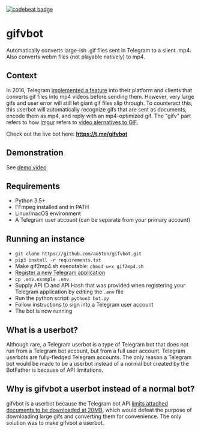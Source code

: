 [![codebeat badge](https://codebeat.co/badges/679d47b4-a076-41d4-8c25-e67d9e9775cd)](https://codebeat.co/projects/github-com-au5ton-gifvbot-master)

# gifvbot
Automatically converts large-ish .gif files sent in Telegram to a silent .mp4. Also converts webm files (not playable natively) to mp4.

## Context
In 2016, Telegram [implemented a feature](https://telegram.org/blog/gif-revolution) into their platform and clients that converts gif files into mp4 videos before sending them. However, very large gifs and user error will still let giant gif files slip through. To counteract this, this userbot will automatically recognize gifs that are sent as documents, encode them as mp4, and reply with an mp4-optimized gif. The "gifv" part refers to how [Imgur](https://github.com/au5ton/gifvbot) refers to [video alernatives to GIF](https://en.wikipedia.org/wiki/Video_alternative_to_GIF).


Check out the live bot here: **https://t.me/gifvbot**

## Demonstration

See [demo video](https://www.youtube.com/watch?v=x7euHeqo64s).

## Requirements
- Python 3.5+
- FFmpeg installed and in PATH
- Linux/macOS environment
- A Telegram user account (can be separate from your primary account)

## Running an instance
- `git clone https://github.com/au5ton/gifvbot.git`
- `pip3 install -r requirements.txt`
- Make gif2mp4.sh executable: `chmod u+x gif2mp4.sh`
- [Register a new Telegram application](https://my.telegram.org/apps)
- `cp .env.example .env`
- Supply API ID and API Hash that was provided when registering your Telegram application by editing the `.env` file
- Run the python script: `python3 bot.py`
- Follow instructions to sign into a Telegram user account
- The bot is now running

## What is a userbot?
Although rare, a Telegram userbot is a type of Telegram bot that does not run from a Telegram bot account, but from a full user account. Telegram userbots are fully-fledged Telegram accounts. The only reason a Telegram bot would be made to be a userbot instead of a normal bot created by the BotFather is because of API limitations. 

## Why is gifvbot a userbot instead of a normal bot?
gifvbot is a userbot because the Telegram bot API [limits attached documents to be downloaded at 20MB](https://core.telegram.org/bots/api#file), which would defeat the purpose of downloading large gifs and converting them for convenience. The only solution was to make gifvbot a userbot.
